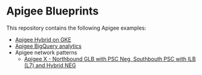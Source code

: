 # Apigee Blueprints

This repository contains the following Apigee examples:

* [Apigee Hybrid on GKE](./hybrid-gke/README.md)
* [Apigee BigQuery analytics](./bigquery-analytics/README.md)
* Apigee network patterns
    * [Apigee X - Northbound GLB with PSC Neg, Southbouth PSC with ILB (L7) and Hybrid NEG
](./network-patterns/nb-glb-psc-neg-sb-psc-ilbl7-hybrid-neg/README.md)